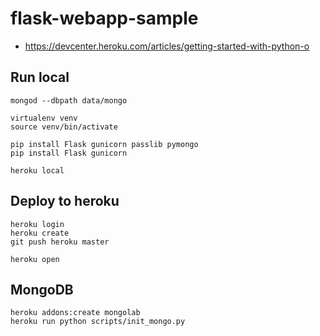 # flask-webapp-sample

- https://devcenter.heroku.com/articles/getting-started-with-python-o

## Run local

```
mongod --dbpath data/mongo

virtualenv venv
source venv/bin/activate

pip install Flask gunicorn passlib pymongo
pip install Flask gunicorn

heroku local
```

## Deploy to heroku

```
heroku login
heroku create
git push heroku master

heroku open
```

## MongoDB

```
heroku addons:create mongolab
heroku run python scripts/init_mongo.py
```
